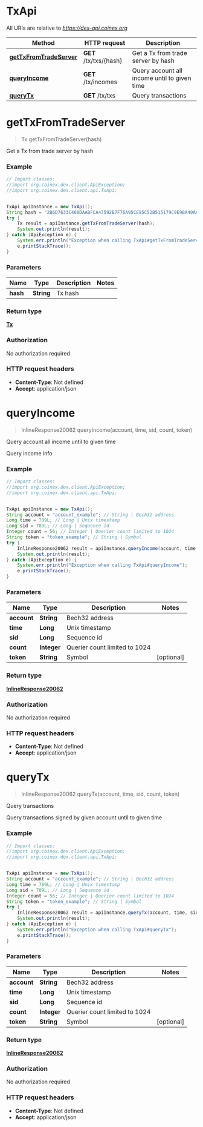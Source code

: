 # TxApi

All URIs are relative to *https://dex-api.coinex.org*

Method | HTTP request | Description
------------- | ------------- | -------------
[**getTxFromTradeServer**](TxApi.md#getTxFromTradeServer) | **GET** /tx/txs/{hash} | Get a Tx from trade server by hash
[**queryIncome**](TxApi.md#queryIncome) | **GET** /tx/incomes | Query account all income until to given time
[**queryTx**](TxApi.md#queryTx) | **GET** /tx/txs | Query transactions


<a name="getTxFromTradeServer"></a>
# **getTxFromTradeServer**
> Tx getTxFromTradeServer(hash)

Get a Tx from trade server by hash

### Example
```java
// Import classes:
//import org.coinex.dex.client.ApiException;
//import org.coinex.dex.client.api.TxApi;


TxApi apiInstance = new TxApi();
String hash = "2B6D7633C460DAABFCA47592B7F76A95CE95C52B515179C9E9BA49AA620377BA"; // String | Tx hash
try {
    Tx result = apiInstance.getTxFromTradeServer(hash);
    System.out.println(result);
} catch (ApiException e) {
    System.err.println("Exception when calling TxApi#getTxFromTradeServer");
    e.printStackTrace();
}
```

### Parameters

Name | Type | Description  | Notes
------------- | ------------- | ------------- | -------------
 **hash** | **String**| Tx hash |

### Return type

[**Tx**](Tx.md)

### Authorization

No authorization required

### HTTP request headers

 - **Content-Type**: Not defined
 - **Accept**: application/json

<a name="queryIncome"></a>
# **queryIncome**
> InlineResponse20062 queryIncome(account, time, sid, count, token)

Query account all income until to given time

Query income info

### Example
```java
// Import classes:
//import org.coinex.dex.client.ApiException;
//import org.coinex.dex.client.api.TxApi;


TxApi apiInstance = new TxApi();
String account = "account_example"; // String | Bech32 address
Long time = 789L; // Long | Unix timestamp
Long sid = 789L; // Long | Sequence id
Integer count = 56; // Integer | Querier count limited to 1024
String token = "token_example"; // String | Symbol
try {
    InlineResponse20062 result = apiInstance.queryIncome(account, time, sid, count, token);
    System.out.println(result);
} catch (ApiException e) {
    System.err.println("Exception when calling TxApi#queryIncome");
    e.printStackTrace();
}
```

### Parameters

Name | Type | Description  | Notes
------------- | ------------- | ------------- | -------------
 **account** | **String**| Bech32 address |
 **time** | **Long**| Unix timestamp |
 **sid** | **Long**| Sequence id |
 **count** | **Integer**| Querier count limited to 1024 |
 **token** | **String**| Symbol | [optional]

### Return type

[**InlineResponse20062**](InlineResponse20062.md)

### Authorization

No authorization required

### HTTP request headers

 - **Content-Type**: Not defined
 - **Accept**: application/json

<a name="queryTx"></a>
# **queryTx**
> InlineResponse20062 queryTx(account, time, sid, count, token)

Query transactions

Query transactions signed by given account until to given time

### Example
```java
// Import classes:
//import org.coinex.dex.client.ApiException;
//import org.coinex.dex.client.api.TxApi;


TxApi apiInstance = new TxApi();
String account = "account_example"; // String | Bech32 address
Long time = 789L; // Long | Unix timestamp
Long sid = 789L; // Long | Sequence id
Integer count = 56; // Integer | Querier count limited to 1024
String token = "token_example"; // String | Symbol
try {
    InlineResponse20062 result = apiInstance.queryTx(account, time, sid, count, token);
    System.out.println(result);
} catch (ApiException e) {
    System.err.println("Exception when calling TxApi#queryTx");
    e.printStackTrace();
}
```

### Parameters

Name | Type | Description  | Notes
------------- | ------------- | ------------- | -------------
 **account** | **String**| Bech32 address |
 **time** | **Long**| Unix timestamp |
 **sid** | **Long**| Sequence id |
 **count** | **Integer**| Querier count limited to 1024 |
 **token** | **String**| Symbol | [optional]

### Return type

[**InlineResponse20062**](InlineResponse20062.md)

### Authorization

No authorization required

### HTTP request headers

 - **Content-Type**: Not defined
 - **Accept**: application/json

